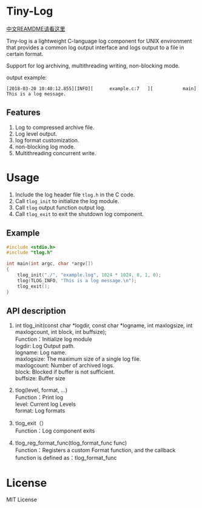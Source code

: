 Tiny-Log
==============

[中文REAMDME请看这里](README_zh-CN.md)

Tiny-log is a lightweight C-language log component for UNIX environment that provides a common log output interface and logs output to a file in certain format.

Support for log archiving, multithreading writing, non-blocking mode.  

output example:
```
[2018-03-20 10:40:12.855][INFO][      example.c:7   ][           main] This is a log message.
```


Features
--------------
1. Log to compressed archive file.
2. Log level output.
3. log format customization.
4. non-blocking log mode.
5. Multithreading concurrent write.

Usage
==============
1. Include the log header file `tlog.h` in the C code.
2. Call `tlog_init` to initialize the log module.
3. Call `tlog` output function output log.
4. Call `tlog_exit` to exit the shutdown log component.

Example
--------------
```c
#include <stdio.h>
#include "tlog.h"

int main(int argc, char *argv[]) 
{
    tlog_init("./", "example.log", 1024 * 1024, 8, 1, 0);
    tlog(TLOG_INFO, "This is a log message.\n");
    tlog_exit();
}
```

API description
----------------
1. int tlog_init(const char *logdir, const char *logname, int maxlogsize, int maxlogcount, int block, int buffsize);    
Function：Initialize log module  
logdir: Log Output path.    
logname: Log name.  
maxlogsize: The maximum size of a single log file.    
maxlogcount: Number of archived logs.    
block: Blocked if buffer is not sufficient.    
buffsize: Buffer size  

2. tlog(level, format, ...)  
Function：Print log   
level: Current log Levels  
format: Log formats    

3. tlog_exit（）  
Function：Log component exits    

4. tlog_reg_format_func(tlog_format_func func)  
Function：Registers a custom Format function, and the callback function is defined as：tlog_format_func  
  
License
===============
MIT License



